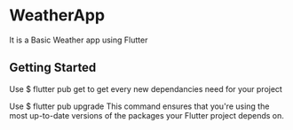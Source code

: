 # WeatherApp

It is a Basic Weather app using Flutter

## Getting Started

Use $ flutter pub get  to get every new dependancies need for your project 

Use $ flutter pub upgrade  This command ensures that you're using the most up-to-date versions of the packages your Flutter project depends on.

